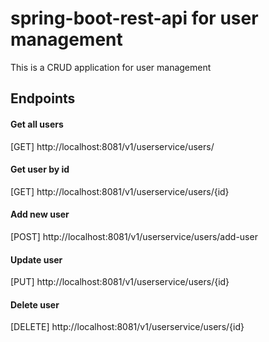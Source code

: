 
# spring-boot-rest-api for user management

This is a CRUD application for user management

## Endpoints
#### Get all users
[GET] http://localhost:8081/v1/userservice/users/

#### Get user by id
[GET] http://localhost:8081/v1/userservice/users/{id}

#### Add new user
[POST] http://localhost:8081/v1/userservice/users/add-user

#### Update user
[PUT] http://localhost:8081/v1/userservice/users/{id}

#### Delete user
[DELETE] http://localhost:8081/v1/userservice/users/{id}



